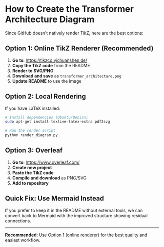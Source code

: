 # How to Create the Transformer Architecture Diagram

Since GitHub doesn't natively render TikZ, here are the best options:

## Option 1: Online TikZ Renderer (Recommended)

1. **Go to**: https://tikzcd.yichuanshen.de/
2. **Copy the TikZ code** from the README
3. **Render to SVG/PNG**
4. **Download and save** as `transformer_architecture.png`
5. **Update README** to use the image

## Option 2: Local Rendering

If you have LaTeX installed:

```bash
# Install dependencies (Ubuntu/Debian)
sudo apt-get install texlive-latex-extra pdf2svg

# Run the render script
python render_diagram.py
```

## Option 3: Overleaf

1. **Go to**: https://www.overleaf.com/
2. **Create new project**
3. **Paste the TikZ code**
4. **Compile and download** as PNG/SVG
5. **Add to repository**

## Quick Fix: Use Mermaid Instead

If you prefer to keep it in the README without external tools, we can convert back to Mermaid with the improved structure showing residual connections.

---

**Recommended**: Use Option 1 (online renderer) for the best quality and easiest workflow.
